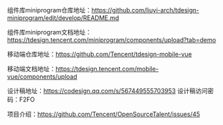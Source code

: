 组件库miniprogram仓库地址：https://github.com/liuyi-arch/tdesign-miniprogram/edit/develop/README.md

组件库miniprogram文档地址：https://tdesign.tencent.com/miniprogram/components/upload?tab=demo

移动端仓库地址：https://github.com/Tencent/tdesign-mobile-vue

移动端文档地址：https://tdesign.tencent.com/mobile-vue/components/upload

设计稿地址：https://codesign.qq.com/s/567449555703953
设计稿访问密码：F2FO

项目介绍：https://github.com/Tencent/OpenSourceTalent/issues/45
